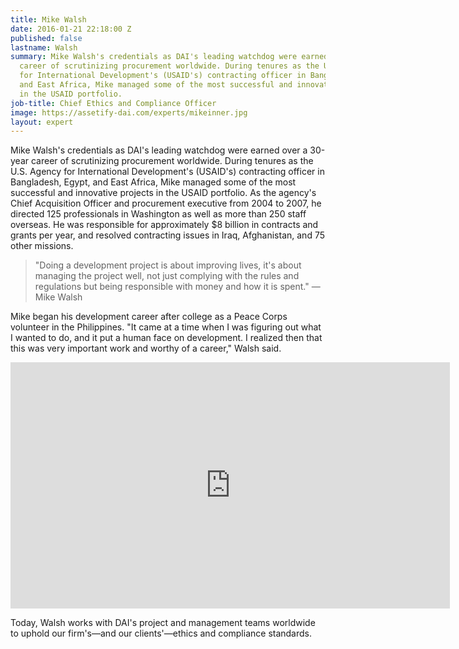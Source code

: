 ```yaml
---
title: Mike Walsh
date: 2016-01-21 22:18:00 Z
published: false
lastname: Walsh
summary: Mike Walsh's credentials as DAI's leading watchdog were earned over a 30-year
  career of scrutinizing procurement worldwide. During tenures as the U.S. Agency
  for International Development's (USAID's) contracting officer in Bangladesh, Egypt,
  and East Africa, Mike managed some of the most successful and innovative projects
  in the USAID portfolio.
job-title: Chief Ethics and Compliance Officer
image: https://assetify-dai.com/experts/mikeinner.jpg
layout: expert
---
```


Mike Walsh's credentials as DAI's leading watchdog were earned over a 30-year career of scrutinizing procurement worldwide. During tenures as the U.S. Agency for International Development's (USAID's) contracting officer in Bangladesh, Egypt, and East Africa, Mike managed some of the most successful and innovative projects in the USAID portfolio. As the agency's Chief Acquisition Officer and procurement executive from 2004 to 2007, he directed 125 professionals in Washington as well as more than 250 staff overseas. He was responsible for approximately $8 billion in contracts and grants per year, and resolved contracting issues in Iraq, Afghanistan, and 75 other missions.

> "Doing a development project is about improving lives, it's about managing the project well, not just complying with the rules and regulations but being responsible with money and how it is spent." — Mike Walsh

Mike began his development career after college as a Peace Corps volunteer in the Philippines. "It came at a time when I was figuring out what I wanted to do, and it put a human face on development. I realized then that this was very important work and worthy of a career," Walsh said.

<iframe allowfullscreen="" frameborder="0" height="394" mozallowfullscreen="" src="https://player.vimeo.com/video/35507889?title=0&amp;byline=0&amp;portrait=0" webkitallowfullscreen="" width="703"></iframe>

Today, Walsh works with DAI's project and management teams worldwide to uphold our firm's—and our clients'—ethics and compliance standards.
